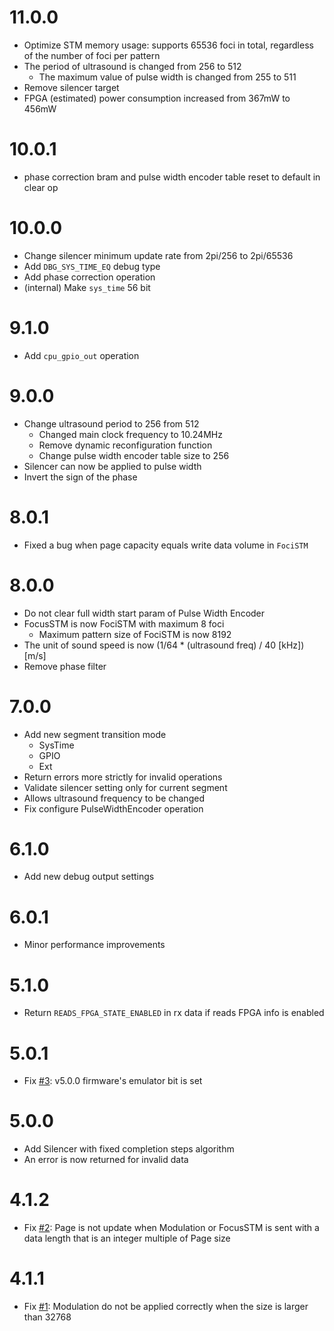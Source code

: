 # 11.0.0

- Optimize STM memory usage: supports 65536 foci in total, regardless of the number of foci per pattern
- The period of ultrasound is changed from 256 to 512
    - The maximum value of pulse width is changed from 255 to 511
- Remove silencer target
- FPGA (estimated) power consumption increased from 367mW to 456mW

# 10.0.1

- phase correction bram and pulse width encoder table reset to default in clear op

# 10.0.0

- Change silencer minimum update rate from 2pi/256 to 2pi/65536
- Add `DBG_SYS_TIME_EQ` debug type
- Add phase correction operation
- (internal) Make `sys_time` 56 bit

# 9.1.0

- Add `cpu_gpio_out` operation

# 9.0.0

- Change ultrasound period to 256 from 512
    - Changed main clock frequency to 10.24MHz
    - Remove dynamic reconfiguration function
    - Change pulse width encoder table size to 256
- Silencer can now be applied to pulse width
- Invert the sign of the phase

# 8.0.1

- Fixed a bug when page capacity equals write data volume in `FociSTM`

# 8.0.0

- Do not clear full width start param of Pulse Width Encoder
- FocusSTM is now FociSTM with maximum 8 foci
    - Maximum pattern size of FociSTM is now 8192
- The unit of sound speed is now (1/64 * (ultrasound freq) / 40 [kHz]) [m/s]
- Remove phase filter

# 7.0.0

- Add new segment transition mode
    - SysTime
    - GPIO
    - Ext
- Return errors more strictly for invalid operations
- Validate silencer setting only for current segment
- Allows ultrasound frequency to be changed
- Fix configure PulseWidthEncoder operation

# 6.1.0

- Add new debug output settings

# 6.0.1

- Minor performance improvements

# 5.1.0

- Return `READS_FPGA_STATE_ENABLED` in rx data if reads FPGA info is enabled

# 5.0.1

- Fix [#3](https://github.com/shinolab/autd3-firmware/issues/3): v5.0.0 firmware's emulator bit is set

# 5.0.0

- Add Silencer with fixed completion steps algorithm
- An error is now returned for invalid data

# 4.1.2

- Fix [#2](https://github.com/shinolab/autd3-firmware/issues/2): Page is not update when Modulation or FocusSTM is sent with a data length that is an integer multiple of Page size

# 4.1.1

- Fix [#1](https://github.com/shinolab/autd3-firmware/issues/1): Modulation do not be applied correctly when the size is larger than 32768
